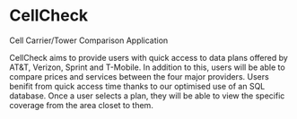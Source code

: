 # CellCheck
Cell Carrier/Tower Comparison Application 

CellCheck aims to provide users with quick access to data plans offered by AT&T, Verizon, Sprint and T-Mobile. 
In addition to this, users will be able to compare prices and services between the four major providers.
Users benifit from quick access time thanks to our optimised use of an SQL database.
Once a user selects a plan, they will be able to view the specific coverage from the area closet to them.
